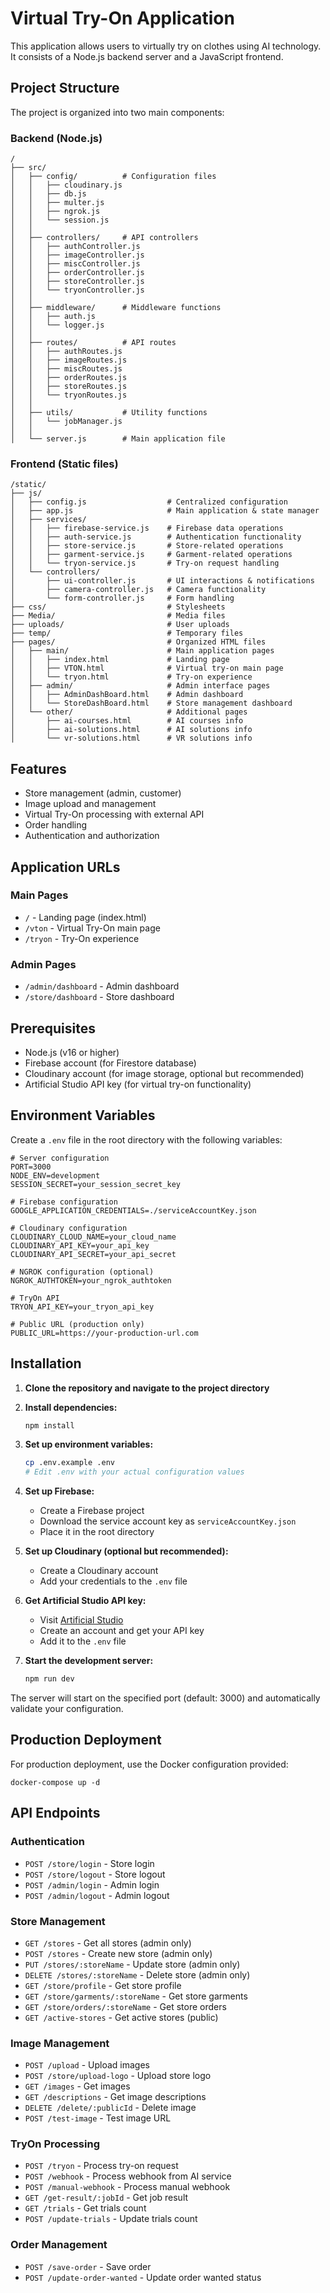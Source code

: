 # Virtual Try-On Application

This application allows users to virtually try on clothes using AI technology. It consists of a Node.js backend server and a JavaScript frontend.

## Project Structure

The project is organized into two main components:

### Backend (Node.js)

```
/
├── src/
│   ├── config/          # Configuration files
│   │   ├── cloudinary.js
│   │   ├── db.js
│   │   ├── multer.js
│   │   ├── ngrok.js
│   │   └── session.js
│   │
│   ├── controllers/     # API controllers
│   │   ├── authController.js
│   │   ├── imageController.js
│   │   ├── miscController.js
│   │   ├── orderController.js
│   │   ├── storeController.js
│   │   └── tryonController.js
│   │
│   ├── middleware/      # Middleware functions
│   │   ├── auth.js
│   │   └── logger.js
│   │
│   ├── routes/          # API routes
│   │   ├── authRoutes.js
│   │   ├── imageRoutes.js
│   │   ├── miscRoutes.js
│   │   ├── orderRoutes.js
│   │   ├── storeRoutes.js
│   │   └── tryonRoutes.js
│   │
│   ├── utils/           # Utility functions
│   │   └── jobManager.js
│   │
│   └── server.js        # Main application file
```

### Frontend (Static files)

```
/static/
├── js/
│   ├── config.js                  # Centralized configuration
│   ├── app.js                     # Main application & state manager
│   ├── services/
│   │   ├── firebase-service.js    # Firebase data operations
│   │   ├── auth-service.js        # Authentication functionality
│   │   ├── store-service.js       # Store-related operations
│   │   ├── garment-service.js     # Garment-related operations
│   │   └── tryon-service.js       # Try-on request handling
│   └── controllers/
│       ├── ui-controller.js       # UI interactions & notifications
│       ├── camera-controller.js   # Camera functionality
│       └── form-controller.js     # Form handling
├── css/                           # Stylesheets
├── Media/                         # Media files
├── uploads/                       # User uploads
├── temp/                          # Temporary files
├── pages/                         # Organized HTML files
│   ├── main/                      # Main application pages
│   │   ├── index.html             # Landing page
│   │   ├── VTON.html              # Virtual try-on main page
│   │   └── tryon.html             # Try-on experience
│   ├── admin/                     # Admin interface pages
│   │   ├── AdminDashBoard.html    # Admin dashboard
│   │   └── StoreDashBoard.html    # Store management dashboard
│   └── other/                     # Additional pages
│       ├── ai-courses.html        # AI courses info
│       ├── ai-solutions.html      # AI solutions info
│       └── vr-solutions.html      # VR solutions info
```

## Features

- Store management (admin, customer)
- Image upload and management
- Virtual Try-On processing with external API
- Order handling
- Authentication and authorization

## Application URLs

### Main Pages
- `/` - Landing page (index.html)
- `/vton` - Virtual Try-On main page
- `/tryon` - Try-On experience

### Admin Pages
- `/admin/dashboard` - Admin dashboard
- `/store/dashboard` - Store dashboard

## Prerequisites

- Node.js (v16 or higher)
- Firebase account (for Firestore database)
- Cloudinary account (for image storage, optional but recommended)
- Artificial Studio API key (for virtual try-on functionality)

## Environment Variables

Create a `.env` file in the root directory with the following variables:

```
# Server configuration
PORT=3000
NODE_ENV=development
SESSION_SECRET=your_session_secret_key

# Firebase configuration
GOOGLE_APPLICATION_CREDENTIALS=./serviceAccountKey.json

# Cloudinary configuration
CLOUDINARY_CLOUD_NAME=your_cloud_name
CLOUDINARY_API_KEY=your_api_key
CLOUDINARY_API_SECRET=your_api_secret

# NGROK configuration (optional)
NGROK_AUTHTOKEN=your_ngrok_authtoken

# TryOn API
TRYON_API_KEY=your_tryon_api_key

# Public URL (production only)
PUBLIC_URL=https://your-production-url.com
```

## Installation

1. **Clone the repository and navigate to the project directory**

2. **Install dependencies:**
   ```bash
   npm install
   ```

3. **Set up environment variables:**
   ```bash
   cp .env.example .env
   # Edit .env with your actual configuration values
   ```

4. **Set up Firebase:**
   - Create a Firebase project
   - Download the service account key as `serviceAccountKey.json`
   - Place it in the root directory

5. **Set up Cloudinary (optional but recommended):**
   - Create a Cloudinary account
   - Add your credentials to the `.env` file

6. **Get Artificial Studio API key:**
   - Visit [Artificial Studio](https://www.artificialstudio.ai/)
   - Create an account and get your API key
   - Add it to the `.env` file

7. **Start the development server:**
   ```bash
   npm run dev
   ```

The server will start on the specified port (default: 3000) and automatically validate your configuration.

## Production Deployment

For production deployment, use the Docker configuration provided:

```
docker-compose up -d
```

## API Endpoints

### Authentication
- `POST /store/login` - Store login
- `POST /store/logout` - Store logout
- `POST /admin/login` - Admin login
- `POST /admin/logout` - Admin logout

### Store Management
- `GET /stores` - Get all stores (admin only)
- `POST /stores` - Create new store (admin only)
- `PUT /stores/:storeName` - Update store (admin only)
- `DELETE /stores/:storeName` - Delete store (admin only)
- `GET /store/profile` - Get store profile
- `GET /store/garments/:storeName` - Get store garments
- `GET /store/orders/:storeName` - Get store orders
- `GET /active-stores` - Get active stores (public)

### Image Management
- `POST /upload` - Upload images
- `POST /store/upload-logo` - Upload store logo
- `GET /images` - Get images
- `GET /descriptions` - Get image descriptions
- `DELETE /delete/:publicId` - Delete image
- `POST /test-image` - Test image URL

### TryOn Processing
- `POST /tryon` - Process try-on request
- `POST /webhook` - Process webhook from AI service
- `POST /manual-webhook` - Process manual webhook
- `GET /get-result/:jobId` - Get job result
- `GET /trials` - Get trials count
- `POST /update-trials` - Update trials count

### Order Management
- `POST /save-order` - Save order
- `POST /update-order-wanted` - Update order wanted status 